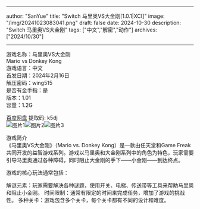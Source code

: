
---
author: "SanYue"
title: "Switch 马里奥VS大金刚[1.0.1|XCI]"
image: "/img/20241023083041.png"
draft: false
date: 2024-10-30
description: "Switch 马里奥VS大金刚"
tags: ["中文","解密","动作"]
archives: ["2024/10/30"]

---

游戏名称：马里奥VS大金刚   
Mario vs Donkey Kong    
游戏语言：中文  
首发日期：2024年2月16日  
解压密码：wing515  
是否有金手指：是  
版本：1.01   
容量：1.2G

[百度网盘](https://pan.baidu.com/s/1gEAlK59X7-in1M9kBgTIsQ) 提取码: k5dj  
![图片1](/img/202410230828.jpg)![图片2](/img/202410230830.jpg)![图片3](/img/20241023083129.png)  

游戏简介  
《马里奥VS大金刚》（Mario vs. Donkey Kong）是一款由任天堂和Game Freak共同开发的益智游戏系列。游戏以马里奥和大金刚系列中的角色为特色，玩家需要引导马里奥通过各种障碍，同时阻止大金刚的手下——小金刚——到达终点。

游戏的核心玩法通常包括：

解谜元素：玩家需要解决各种谜题，使用开关、电梯、传送带等工具来帮助马里奥和阻止小金刚。
时间限制：通常有限定的时间来完成任务，增加了游戏的挑战性。
多种关卡：游戏包含多个关卡，每个关卡都有不同的设计和难度。
